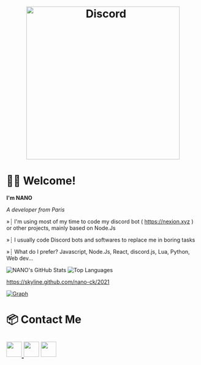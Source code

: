 <h1 align="center"> <img src="https://discord.c99.nl/widget/theme-2/817118312898756608.png" width="400" heigth="85" alt="Discord" /> </h1>

# 👋🏻 Welcome!
**I'm NANO**

*A developer from Paris*

»┊ I'm using most of my time to code my discord bot ( https://nexion.xyz ) or other projects, mainly based on Node.Js

»┊ I usually code Discord bots and softwares to replace me in boring tasks

»┊ What do I prefer? Javascript, Node.Js, React, discord.js, Lua, Python, Web dev...


![NANO's GitHub Stats](https://github-readme-stats.vercel.app/api?username=NANO-ck&count_private=true&show_icons=true&theme=nightowl) ![Top Languages](https://github-readme-stats.vercel.app/api/top-langs/?username=NANO-ck&theme=nightowl)

https://skyline.github.com/nano-ck/2021

[![Graph](https://activity-graph.herokuapp.com/graph?username=nano-ck&bg_color=0D1117&color=CCCCCC&line=ff6600&point=FFFFFF&hide_border=true)]()

# 📦 Contact Me
<a href="https://nano.nexion.xyz"><img src="https://icons-for-free.com/iconfiles/png/512/webpage+website+icon-1320087271286406322.png" width="40"> </a><a href="https://www.youtube.com/channel/UCHaHxkSUhgf1DFEyBfBusDg"><img src="https://icons-for-free.com/iconfiles/png/512/round+icon+video+youtube+icon-1320190508546598347.png" width="40"></a> <a href="https://discord.gg/gFG87nV6Af"><img src="https://cdn0.iconfinder.com/data/icons/free-social-media-set/24/discord-512.png" width="40"></a>
-----
